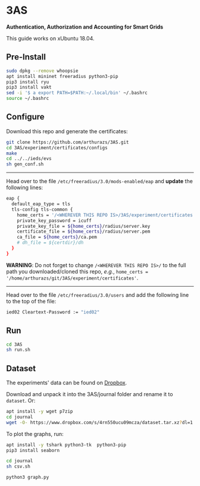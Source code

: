 # 3AS

**Authentication, Authorization and Accounting for Smart Grids**

This guide works on xUbuntu 18.04.

## Pre-Install

```bash
sudo dpkg --remove whoopsie
apt install mininet freeradius python3-pip
pip3 install ryu
pip3 install vakt
sed -i '$ a export PATH=$PATH:~/.local/bin' ~/.bashrc
source ~/.bashrc
```

## Configure

Download this repo and generate the certificates:

```bash
git clone https://github.com/arthurazs/3AS.git
cd 3AS/experiment/certificates/configs
make
cd ../../ieds/evs
sh gen_conf.sh
```

---

Head over to the file `/etc/freeradius/3.0/mods-enabled/eap` and **update** the following lines:

```bash
eap {
  default_eap_type = tls
  tls-config tls-common {
    home_certs = '/<WHEREVER THIS REPO IS>/3AS/experiment/certificates'
    private_key_password = icuff
    private_key_file = ${home_certs}/radius/server.key
    certificate_file = ${home_certs}/radius/server.pem
    ca_file = ${home_certs}/ca.pem
    # dh_file = ${certdir}/dh
  }
}
```

**WARNING**: Do not forget to change `/<WHEREVER THIS REPO IS>/` to the full path you downloaded/cloned this repo, *e.g.*, `home_certs = '/home/arthurazs/git/3AS/experiment/certificates'`.

---

Head over to the file `/etc/freeradius/3.0/users` and add the following line to the top of the file:

```bash
ied02 Cleartext-Password := "ied02"
```

## Run

```bash
cd 3AS
sh run.sh
```

## Dataset

The experiments' data can be found on [Dropbox](https://www.dropbox.com/s/ygys4nawksqzepx/journal.7z?dl=0).

Download and unpack it into the 3AS/journal folder and rename it to `dataset`. Or:

```bash
apt install -y wget p7zip
cd journal
wget -O- https://www.dropbox.com/s/4rn550ucu09mcza/dataset.tar.xz?dl=1 | 7z x -si -txz -so | 7z x -si -ttar
```

To plot the graphs, run:

```bash
apt install -y tshark python3-tk  python3-pip
pip3 install seaborn

cd journal
sh csv.sh

python3 graph.py
```

<!--
openssl x509 -in client.pem -text
openssl rsa -in client.pem -text
-->
